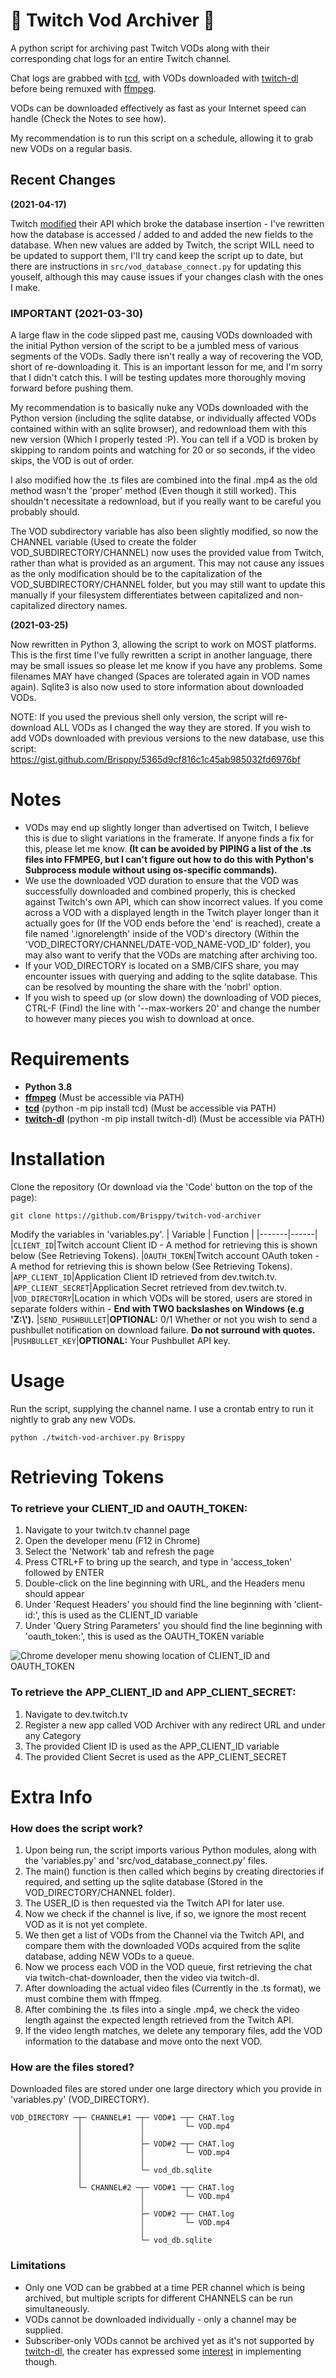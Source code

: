 ﻿# 📁 Twitch Vod Archiver 📁
A python script for archiving past Twitch VODs along with their corresponding chat logs for an entire Twitch channel.

Chat logs are grabbed with [tcd](https://github.com/PetterKraabol/Twitch-Chat-Downloader), with VODs downloaded with [twitch-dl](https://github.com/ihabunek/twitch-dl) before being remuxed with [ffmpeg](https://ffmpeg.org/).

VODs can be downloaded effectively as fast as your Internet speed can handle (Check the Notes to see how).

My recommendation is to run this script on a schedule, allowing it to grab new VODs on a regular basis.

## Recent Changes
**(2021-04-17)**

Twitch [modified](https://dev.twitch.tv/docs/change-log) their API which broke the database insertion - I've rewritten how the database is accessed / added to and added the new fields to the database. When new values are added by Twitch, the script WILL need to be updated to support them,  I'll try cand keep the script up to date, but there are instructions in `src/vod_database_connect.py` for updating this youself, although this may cause issues if your changes clash with the ones I make.

### **IMPORTANT (2021-03-30)**

A large flaw in the code slipped past me, causing VODs downloaded with the initial Python version of the script to be a jumbled mess of various segments of the VODs. Sadly there isn't really a way of recovering the VOD, short of re-downloading it. This is an important lesson for me, and I'm sorry that I didn't catch this. I will be testing updates more thoroughly moving forward before pushing them. 

My recommendation is to basically nuke any VODs downloaded with the Python version (including the sqlite databse, or individually affected VODs contained within with an sqlite browser), and redownload them with this new version (Which I properly tested :P). You can tell if a VOD is broken by skipping to random points and watching for 20 or so seconds, if the video skips, the VOD is out of order.

I also modified how the .ts files are combined into the final .mp4 as the old method wasn't the 'proper' method (Even though it still worked). This shouldn't necessitate a redownload, but if you really want to be careful you probably should.

The VOD subdirectory variable has also been slightly modified, so now the CHANNEL variable (Used to create the folder VOD_SUBDIRECTORY/CHANNEL) now uses the provided value from Twitch, rather than what is provided as an argument. This may not cause any issues as the only modification should be to the capitalization of the VOD_SUBDIRECTORY/CHANNEL folder, but you may still want to update this manually if your filesystem differentiates between capitalized and non-capitalized directory names.

**(2021-03-25)**

Now rewritten in Python 3, allowing the script to work on MOST platforms.
This is the first time I've fully rewritten a script in another language, there may be small issues so please let me know if you have any problems.
Some filenames MAY have changed (Spaces are tolerated again in VOD names again). Sqlite3 is also now used to store information about downloaded VODs.

NOTE: If you used the previous shell only version, the script will re-download ALL VODs as I changed the way they are stored.
If you wish to add VODs downloaded with previous versions to the new database, use this script: https://gist.github.com/Brisppy/5365d9cf816c1c45ab985032fd6976bf

# Notes
* VODs may end up slightly longer than advertised on Twitch, I believe this is due to slight variations in the framerate. If anyone finds a fix for this, please let me know. **(It can be avoided by PIPING a list of the .ts files into FFMPEG, but I can't figure out how to do this with Python's Subprocess module without using os-specific commands).**
* We use the downloaded VOD duration to ensure that the VOD was successfully downloaded and combined properly, this is checked against Twitch's own API, which can show incorrect values. If you come across a VOD with a displayed length in the Twitch player longer than it actually goes for (If the VOD ends before the 'end' is reached), create a file named '.ignorelength' inside of the VOD's directory (Within the 'VOD_DIRECTORY/CHANNEL/DATE-VOD_NAME-VOD_ID' folder), you may also want to verify that the VODs are matching after archiving too.
* If your VOD_DIRECTORY is located on a SMB/CIFS share, you may encounter issues with querying and adding to the sqlite database. This can be resolved by mounting the share with the 'nobrl' option.
* If you wish to speed up (or slow down) the downloading of VOD pieces, CTRL-F (Find) the line with '--max-workers 20' and change the number to however many pieces you wish to download at once.

# Requirements
* **Python 3.8**
* **[ffmpeg](https://ffmpeg.org/)** (Must be accessible via PATH)
* **[tcd](https://github.com/PetterKraabol/Twitch-Chat-Downloader)** (python -m pip install tcd) (Must be accessible via PATH)
* **[twitch-dl](https://github.com/ihabunek/twitch-dl)** (python -m pip install twitch-dl) (Must be accessible via PATH)

# Installation
Clone the repository (Or download via the 'Code' button on the top of the page):

```git clone https://github.com/Brisppy/twitch-vod-archiver```

Modify the variables in 'variables.py'.
| Variable | Function |
|-------|------|
|```CLIENT_ID```|Twitch account Client ID - A method for retrieving this is shown below (See Retrieving Tokens).
|```OAUTH_TOKEN```|Twitch account OAuth token - A method for retrieving this is shown below (See Retrieving Tokens).
|```APP_CLIENT_ID```|Application Client ID retrieved from dev.twitch.tv.
|```APP_CLIENT_SECRET```|Application Secret retrieved from dev.twitch.tv.
|```VOD_DIRECTORY```|Location in which VODs will be stored, users are stored in separate folders within - **End with TWO backslashes on Windows (e.g 'Z:\\').**
|```SEND_PUSHBULLET```|**OPTIONAL:** 0/1 Whether or not you wish to send a pushbullet notification on download failure. **Do not surround with quotes.**
|```PUSHBULLET_KEY```|**OPTIONAL:** Your Pushbullet API key.

# Usage
Run the script, supplying the channel name. I use a crontab entry to run it nightly to grab any new VODs.

```python ./twitch-vod-archiver.py Brisppy```

# Retrieving Tokens
### To retrieve your CLIENT_ID and OAUTH_TOKEN:
1. Navigate to your twitch.tv channel page
2. Open the developer menu (F12 in Chrome)
3. Select the 'Network' tab and refresh the page
4. Press CTRL+F to bring up the search, and type in 'access_token' followed by ENTER
5. Double-click on the line beginning with URL, and the Headers menu should appear
6. Under 'Request Headers' you should find the line beginning with 'client-id:', this is used as the CLIENT_ID variable
7. Under 'Query String Parameters' you should find the line beginning with 'oauth_token:', this is used as the OAUTH_TOKEN variable

![Chrome developer menu showing location of CLIENT_ID and OAUTH_TOKEN](https://i.imgur.com/zbDbbFF.jpg)

### To retrieve the APP_CLIENT_ID and APP_CLIENT_SECRET:
1. Navigate to dev.twitch.tv
2. Register a new app called VOD Archiver with any redirect URL and under any Category
3. The provided Client ID is used as the APP_CLIENT_ID variable
4. The provided Client Secret is used as the APP_CLIENT_SECRET

# Extra Info
### How does the script work?
1. Upon being run, the script imports various Python modules, along with the 'variables.py' and 'src/vod_database_connect.py' files.
2. The main() function is then called which begins by creating directories if required, and setting up the sqlite database (Stored in the VOD_DIRECTORY/CHANNEL folder).
3. The USER_ID is then requested via the Twitch API for later use.
4. Now we check if the channel is live, if so, we ignore the most recent VOD as it is not yet complete.
5. We then get a list of VODs from the Channel via the Twitch API, and compare them with the downloaded VODs acquired from the sqlite database, adding NEW VODs to a queue.
6. Now we process each VOD in the VOD queue, first retrieving the chat via twitch-chat-downloader, then the video via twitch-dl.
7. After downloading the actual video files (Currently in the .ts format), we must combine them with ffmpeg.
8. After combining the .ts files into a single .mp4, we check the video length against the expected length retrieved from the Twitch API.
9. If the video length matches, we delete any temporary files, add the VOD information to the database and move onto the next VOD.

### How are the files stored?
Downloaded files are stored under one large directory which you provide in 'variables.py' (VOD_DIRECTORY).

    VOD_DIRECTORY ─┬─ CHANNEL#1 ─┬─ VOD#1 ─┬─ CHAT.log
                   │             │         └─ VOD.mp4
                   │             │
                   │             ├─ VOD#2 ─┬─ CHAT.log
                   │             │         └─ VOD.mp4
                   │             │
                   │             └─ vod_db.sqlite
                   │
                   └─ CHANNEL#2 ─┬─ VOD#1 ─┬─ CHAT.log
                                 │         └─ VOD.mp4
                                 │
                                 ├─ VOD#2 ─┬─ CHAT.log
                                 │         └─ VOD.mp4
                                 │
                                 └─ vod_db.sqlite

### Limitations
* Only one VOD can be grabbed at a time PER channel which is being archived, but multiple scripts for different CHANNELS can be run simultaneously.
* VODs cannot be downloaded individually - only a channel may be supplied.
* Subscriber-only VODs cannot be archived yet as it's not supported by [twitch-dl](https://github.com/ihabunek/twitch-dl), the creater has expressed some [interest](https://github.com/ihabunek/twitch-dl/issues/48) in implementing though.
